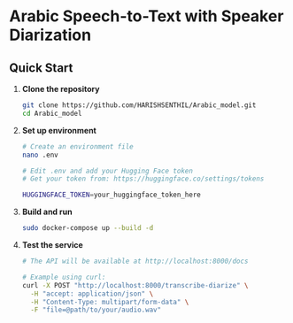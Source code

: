 # Arabic Speech-to-Text with Speaker Diarization

## Quick Start

1. **Clone the repository**
   ```bash
   git clone https://github.com/HARISHSENTHIL/Arabic_model.git
   cd Arabic_model
   ```

2. **Set up environment**
   ```bash
   # Create an environment file
   nano .env
   
   # Edit .env and add your Hugging Face token
   # Get your token from: https://huggingface.co/settings/tokens
   
   HUGGINGFACE_TOKEN=your_huggingface_token_here
   ```

3. **Build and run**
   ```bash
   sudo docker-compose up --build -d
   ```
4. **Test the service**
   ```bash
   # The API will be available at http://localhost:8000/docs
   
   # Example using curl:
   curl -X POST "http://localhost:8000/transcribe-diarize" \
     -H "accept: application/json" \
     -H "Content-Type: multipart/form-data" \
     -F "file=@path/to/your/audio.wav"
   ```
